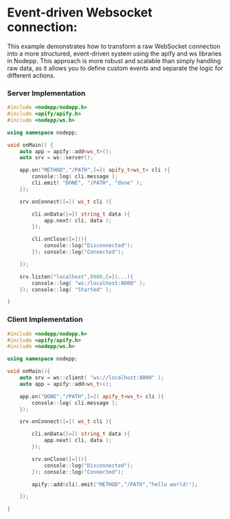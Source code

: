 # Event-driven Websocket connection:

This example demonstrates how to transform a raw WebSocket connection into a more structured, event-driven system using the apify and ws libraries in Nodepp. This approach is more robust and scalable than simply handling raw data, as it allows you to define custom events and separate the logic for different actions.

### Server Implementation

```cpp
#include <nodepp/nodepp.h>
#include <apify/apify.h>
#include <nodepp/ws.h>

using namespace nodepp;

void onMain() {
    auto app = apify::add<ws_t>();
    auto srv = ws::server();

    app.on("METHOD","/PATH",[=]( apify_t<ws_t> cli ){
        console::log( cli.message );
        cli.emit( "DONE", "/PATH", "done" );
    });

    srv.onConnect([=]( ws_t cli ){

        cli.onData([=]( string_t data ){
            app.next( cli, data );
        });

        cli.onClose([=](){
            console::log("Disconnected");
        }); console::log("Connected");

    });

    srv.listen("localhost",8000,[=](...){
        console::log( "ws:/localhost:8000" );
    }); console::log( "Started" );

}
```

### Client Implementation

```cpp
#include <nodepp/nodepp.h>
#include <apify/apify.h>
#include <nodepp/ws.h>

using namespace nodepp;

void onMain(){
    auto srv = ws::client( "ws://localhost:8000" );
    auto app = apify::add<ws_t>();

    app.on("DONE","/PATH",[=]( apify_t<ws_t> cli ){
        console::log( cli.message );
    });

    srv.onConnect([=]( ws_t cli ){

        cli.onData([=]( string_t data ){
            app.next( cli, data );
        });

        srv.onClose([=](){
            console::log("Disconnected");
        }); console::log("Connected");

        apify::add(cli).emit("METHOD","/PATH","hello world!");

    });

}
```
